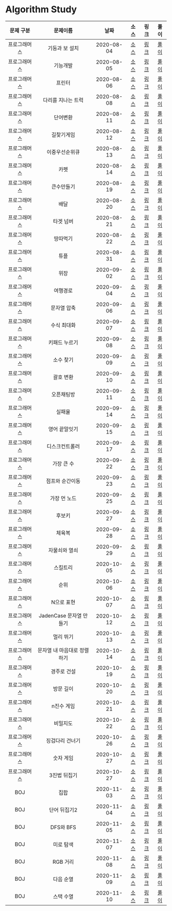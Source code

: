 # Algorithm Study

|  문제 구분   |          문제이름           |    날짜    |                                                                    소스                                                                     |                               링크                               |               풀이               |
| :----------: | :-------------------------: | :--------: | :-----------------------------------------------------------------------------------------------------------------------------------------: | :--------------------------------------------------------------: | :------------------------------: |
| 프로그래머스 |       기둥과 보 설치        | 2020-08-04 | [소스](https://github.com/Juhyeoklee/Algorithm/blob/master/2020%20KAKAO%20BLIND%20RECRUITMENT/기둥과%20보%20설치.playground/Contents.swift) | [링크](https://programmers.co.kr/learn/courses/30/lessons/60061) | [풀이](./solutions/PG_60061.md)  |
| 프로그래머스 |          기능개발           | 2020-08-05 |                                  [소스](../../Programmers/Stack,Queue/기능개발.playground/Contents.swift)                                   | [링크](https://programmers.co.kr/learn/courses/30/lessons/42586) | [풀이](./solutions/PG_42586.md)  |
| 프로그래머스 |           프린터            | 2020-08-06 |                                   [소스](../../Programmers/Stack,Queue/프린터.playground/Contents.swift)                                    | [링크](https://programmers.co.kr/learn/courses/30/lessons/42587) | [풀이](./solutions/PG_42587.md)  |
| 프로그래머스 |     다리를 지나는 트럭      | 2020-08-08 |                              [소스](../../Programmers/Stack,Queue/다리를지나는트럭.playground/Contents.swift)                               | [링크](https://programmers.co.kr/learn/courses/30/lessons/42583) | [풀이](./solutions/PG_42583.md)  |
| 프로그래머스 |          단어변환           | 2020-08-11 |                                    [소스](../../Programmers/DFS:BFS/단어변환.playground/Contents.swift)                                     | [링크](https://programmers.co.kr/learn/courses/30/lessons/43163) | [풀이](./solutions/PG_43163.md)  |
| 프로그래머스 |         길찾기게임          | 2020-08-12 |                               [소스](../../2019-KAKAO-BLIND-RECRUITMENT/길찾기게임.playground/Contents.swift)                               | [링크](https://programmers.co.kr/learn/courses/30/lessons/42892) | [풀이](./solutions/PG_42892.md)  |
| 프로그래머스 |       이중우선순위큐        | 2020-08-13 |                                   [소스](../../Programmers/Heap/이중우선순위큐.playground/Contents.swift)                                   | [링크](https://programmers.co.kr/learn/courses/30/lessons/42628) | [풀이](./solutions/PG_42628.md)  |
| 프로그래머스 |            카펫             | 2020-08-14 |                                    [소스](../../Programmers/Brute-Force/카펫.playground/Contents.swift)                                     | [링크](https://programmers.co.kr/learn/courses/30/lessons/42842) | [풀이](./solutions/PG_42842.md)  |
| 프로그래머스 |         큰수만들기          | 2020-08-19 |                                    [소스](../../Programmers/Greedy/큰수만들기.playground/Contents.swift)                                    | [링크](https://programmers.co.kr/learn/courses/30/lessons/42883) | [풀이](./solutions/PG_42883.md)  |
| 프로그래머스 |            배달             | 2020-08-20 |                                 [소스](<../../Summer-Winter-Coding(~2018)/배달.playground/Contents.swift>)                                  | [링크](https://programmers.co.kr/learn/courses/30/lessons/12978) | [풀이](./solutions/PG_12978.md)  |
| 프로그래머스 |          타겟 넘버          | 2020-08-21 |                                    [소스](../../Programmers/DFS:BFS/타겟넘버.playground/Contents.swift)                                     | [링크](https://programmers.co.kr/learn/courses/30/lessons/43165) | [풀이](./solutions/PG_43165.md)  |
| 프로그래머스 |          땅따먹기           | 2020-08-22 |                                    [소스](../../Programmers/연습문제/땅따먹기.playground/Contents.swift)                                    | [링크](https://programmers.co.kr/learn/courses/30/lessons/12913) | [풀이](./solutions/PG_12913.md)  |
| 프로그래머스 |            튜플             | 2020-08-31 |                                 [소스](../../2019-카카오-개발자-겨울-인턴십/튜플.playground/Contents.swift)                                 | [링크](https://programmers.co.kr/learn/courses/30/lessons/64065) | [풀이](./solutions/PG_64065.md)  |
| 프로그래머스 |            위장             | 2020-09-02 |                                        [소스](../../Programmers/해시/위장.playground/Contents.swift)                                        | [링크](https://programmers.co.kr/learn/courses/30/lessons/42578) | [풀이](./solutions/PG_42578.md)  |
| 프로그래머스 |          여행경로           | 2020-09-04 |                                    [소스](../../Programmers/DFS:BFS/여행경로.playground/Contents.swift)                                     | [링크](https://programmers.co.kr/learn/courses/30/lessons/43164) | [풀이](./solutions/PG_43164.md)  |
| 프로그래머스 |         문자열 압축         | 2020-09-06 |                               [소스](../../2020-KAKAO-BLIND-RECRUITMENT/문자열압축.playground/Contents.swift)                               | [링크](https://programmers.co.kr/learn/courses/30/lessons/60057) | [풀이](./solutions/PG_60057.md)  |
| 프로그래머스 |         수식 최대화         | 2020-09-07 |                                    [소스](../../2020-카카오-인턴십/수식최대화.playground/Contents.swift)                                    | [링크](https://programmers.co.kr/learn/courses/30/lessons/67257) | [풀이](./solutions/PG_67257.md)  |
| 프로그래머스 |        키패드 누르기        | 2020-09-08 |                                   [소스](../../2020-카카오-인턴십/키패드누르기.playground/Contents.swift)                                   | [링크](https://programmers.co.kr/learn/courses/30/lessons/67256) | [풀이](./solutions/PG_67256.md)  |
| 프로그래머스 |          소수 찾기          | 2020-09-09 |                                  [소스](../../Programmers/Brute-Force/소수찾기.playground/Contents.swift)                                   | [링크](https://programmers.co.kr/learn/courses/30/lessons/42839) | [풀이](./solutions/PG_42839.md)  |
| 프로그래머스 |          괄호 변환          | 2020-09-10 |                                [소스](../../2020-KAKAO-BLIND-RECRUITMENT/괄호변환.playground/Contents.swift)                                | [링크](https://programmers.co.kr/learn/courses/30/lessons/60058) | [풀이](./solutions/PG_60058.md)  |
| 프로그래머스 |         오픈채팅방          | 2020-09-11 |                               [소스](../../2019-KAKAO-BLIND-RECRUITMENT/오픈채팅방.playground/Contents.swift)                               | [링크](https://programmers.co.kr/learn/courses/30/lessons/42888) | [풀이](./solutions/PG_42888.md)  |
| 프로그래머스 |           실패율            | 2020-09-14 |                                 [소스](../../2019-KAKAO-BLIND-RECRUITMENT/실패율.playground/Contents.swift)                                 | [링크](https://programmers.co.kr/learn/courses/30/lessons/42889) | [풀이](./solutions/PG_42889.md)  |
| 프로그래머스 |        영어 끝말잇기        | 2020-09-15 |                             [소스](<../../Summer-Winter-Coding(~2018)/영어끝말잇기.playground/Contents.swift>)                              | [링크](https://programmers.co.kr/learn/courses/30/lessons/12981) | [풀이](./solutions/PG_12981.md)  |
| 프로그래머스 |       디스크컨트롤러        | 2020-09-17 |                                   [소스](../../Programmers/Heap/디스크컨트롤러.playground/Contents.swift)                                   | [링크](https://programmers.co.kr/learn/courses/30/lessons/42627) | [풀이](./solutions/PG_42627.md)  |
| 프로그래머스 |         가장 큰 수          | 2020-09-22 |                                      [소스](../../Programmers/정렬/가장큰수.playground/Contents.swift)                                      | [링크](https://programmers.co.kr/learn/courses/30/lessons/42746) | [풀이](./solutions/PG_42746.md)  |
| 프로그래머스 |       점프와 순간이동       | 2020-09-23 |                            [소스](<../../Summer-Winter-Coding(~2018)/점프와순간이동.playground/Contents.swift>)                             | [링크](https://programmers.co.kr/learn/courses/30/lessons/12980) | [풀이](./solutions/PG_12980.md)  |
| 프로그래머스 |        가장 먼 노드         | 2020-09-25 |                                    [소스](../../Programmers/Graph/가장먼노드.playground/Contents.swift)                                     | [링크](https://programmers.co.kr/learn/courses/30/lessons/49189) | [풀이](./solutions/PG_49189.md)  |
| 프로그래머스 |           후보키            | 2020-09-27 |                                 [소스](../../2019-KAKAO-BLIND-RECRUITMENT/후보키.playground/Contents.swift)                                 | [링크](https://programmers.co.kr/learn/courses/30/lessons/42890) | [풀이](./solutions/PG_42890.md)  |
| 프로그래머스 |           체육복            | 2020-09-28 |                                      [소스](../../Programmers/Greedy/체육복.playground/Contents.swift)                                      | [링크](https://programmers.co.kr/learn/courses/30/lessons/42862) | [풀이](./solutions/PG_42862.md)  |
| 프로그래머스 |        자물쇠와 열쇠        | 2020-09-29 |                              [소스](../../2020-KAKAO-BLIND-RECRUITMENT/자물쇠와열쇠.playground/Contents.swift)                              | [링크](https://programmers.co.kr/learn/courses/30/lessons/60059) | [풀이](./solutions/PG_60059.md)  |
| 프로그래머스 |          스킬트리           | 2020-10-05 |                               [소스](<../../Summer-Winter-Coding(~2018)/스킬트리.playground/Contents.swift>)                                | [링크](https://programmers.co.kr/learn/courses/30/lessons/49993) | [풀이](./solutions/PG_49993.md)  |
| 프로그래머스 |            순위             | 2020-10-06 |                                       [소스](../../Programmers/Graph/순위.playground/Contents.swift)                                        | [링크](https://programmers.co.kr/learn/courses/30/lessons/49191) | [풀이](./solutions/PG_49191.md)  |
| 프로그래머스 |         N으로 표현          | 2020-10-07 |                                      [소스](../../Programmers/DP/N으로표현.playground/Contents.swift)                                       | [링크](https://programmers.co.kr/learn/courses/30/lessons/42895) | [풀이](./solutions/PG_42895.md)  |
| 프로그래머스 |   JadenCase 문자열 만들기   | 2020-10-12 |                             [소스](../../Programmers/연습문제/JadenCase문자열만들기.playground/Contents.swift)                              | [링크](https://programmers.co.kr/learn/courses/30/lessons/12951) | [풀이](./solutions/PG_12951.md)  |
| 프로그래머스 |          멀리 뛰기          | 2020-10-13 |                                    [소스](../../Programmers/연습문제/멀리뛰기.playground/Contents.swift)                                    | [링크](https://programmers.co.kr/learn/courses/30/lessons/12914) | [풀이](./solutions/PG_12914.md)  |
| 프로그래머스 | 문자열 내 마음대로 정렬하기 | 2020-10-14 |                            [소스](../../Programmers/연습문제/문자열내마음대로정렬하기.playground/Contents.swift)                            | [링크](https://programmers.co.kr/learn/courses/30/lessons/12915) | [풀이](./solutions/PG_12915.md)  |
| 프로그래머스 |         경주로 건설         | 2020-10-19 |                                    [소스](../../2020-카카오-인턴십/경주로건설.playground/Contents.swift)                                    | [링크](https://programmers.co.kr/learn/courses/30/lessons/67259) | [풀이](./solutions/PG_67259.md)  |
| 프로그래머스 |          방문 길이          | 2020-10-20 |                               [소스](<../../Summer-Winter-Coding(~2018)/방문길이.playground/Contents.swift>)                                | [링크](https://programmers.co.kr/learn/courses/30/lessons/49994) | [풀이](./solutions/PG_49994.md)  |
| 프로그래머스 |         n진수 게임          | 2020-10-21 |                               [소스](../../2018-KAKAO-BLIND-RECRUITMENT/n진수게임.playground/Contents.swift)                                | [링크](https://programmers.co.kr/learn/courses/30/lessons/17687) | [풀이](./solutions/PG_17687.md)  |
| 프로그래머스 |          비밀지도           | 2020-10-22 |                                [소스](../../2018-KAKAO-BLIND-RECRUITMENT/비밀지도.playground/Contents.swift)                                | [링크](https://programmers.co.kr/learn/courses/30/lessons/17681) | [풀이](./solutions/PG_17681.md)  |
| 프로그래머스 |       징검다리 건너기       | 2020-10-26 |                            [소스](../../2019-카카오-개발자-겨울-인턴십/징검다리건너기.playground/Contents.swift)                            | [링크](https://programmers.co.kr/learn/courses/30/lessons/64062) | [풀이](./solutions/PG_64062.md)  |
| 프로그래머스 |          숫자 게임          | 2020-10-27 |                               [소스](<../../Summer-Winter-Coding(~2018)/숫자게임.playground/Contents.swift>)                                | [링크](https://programmers.co.kr/learn/courses/30/lessons/12987) | [풀이](./solutions/PG_12987.md)  |
| 프로그래머스 |        3진법 뒤집기         | 2020-10-27 |                                 [소스](../../월간-코드-챌린지-시즌1/3진법뒤집기.playground/Contents.swift)                                  | [링크](https://programmers.co.kr/learn/courses/30/lessons/68935) | [풀이](./solutions/PG_68935.md)  |
|     BOJ      |            집합             | 2020-11-03 |                                                  [소스](../../BaekJoon/Bitmask/11723.cpp)                                                   |          [링크](https://www.acmicpc.net/problem/11723)           | [풀이](./solutions/BOJ_11723.md) |
|     BOJ      |        단어 뒤집기2         | 2020-11-04 |                                         [소스](../../SwiftAlgorithm/SwiftAlgorithm/BOJ17413.swift)                                          |          [링크](https://www.acmicpc.net/problem/17413)           | [풀이](./solutions/BOJ_17413.md) |
|     BOJ      |          DFS와 BFS          | 2020-11-05 |                                          [소스](../../SwiftAlgorithm/SwiftAlgorithm/BOJ1260.swift)                                          |           [링크](https://www.acmicpc.net/problem/1260)           | [풀이](./solutions/BOJ_1260.md)  |
|     BOJ      |          미로 탐색          | 2020-11-07 |                                          [소스](../../SwiftAlgorithm/SwiftAlgorithm/BOJ2178.swift)                                          |           [링크](https://www.acmicpc.net/problem/2178)           | [풀이](./solutions/BOJ_2178.md)  |
|     BOJ      |          RGB 거리           | 2020-11-08 |                                          [소스](../../SwiftAlgorithm/SwiftAlgorithm/BOJ1149.swift)                                          |           [링크](https://www.acmicpc.net/problem/1149)           | [풀이](./solutions/BOJ_1149.md)  |
|     BOJ      |          다음 순열          | 2020-11-09 |                                         [소스](../../SwiftAlgorithm/SwiftAlgorithm/BOJ10972.swift)                                          |           [링크](https://www.acmicpc.net/problem/1149)           | [풀이](./solutions/BOJ_10972.md) |
|     BOJ      |          스택 수열          | 2020-11-10 |                                          [소스](../../SwiftAlgorithm/SwiftAlgorithm/BOJ1874.swift)                                          |           [링크](https://www.acmicpc.net/problem/1874)           | [풀이](./solutions/BOJ_1874.md)  |
